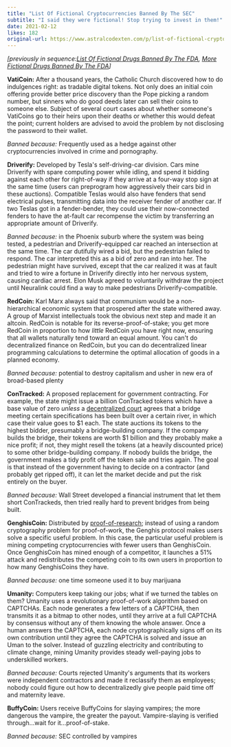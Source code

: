 ```yaml
---
title: "List Of Fictional Cryptocurrencies Banned By The SEC"
subtitle: "I said they were fictional! Stop trying to invest in them!"
date: 2021-02-12
likes: 182
original-url: https://www.astralcodexten.com/p/list-of-fictional-cryptocurrencies
---
```

_[previously in sequence:[List Of Fictional Drugs Banned By The FDA](https://slatestarcodex.com/2013/10/25/list-of-fictional-drugs-banned-by-the-fda/), [More Fictional Drugs Banned By The FDA](https://slatestarcodex.com/2013/12/02/more-fictional-drugs-banned-by-the-fda/)]_

 **VatiCoin:** After a thousand years, the Catholic Church discovered how to do indulgences right: as tradable digital tokens. Not only does an initial coin offering provide better price discovery than the Pope picking a random number, but sinners who do good deeds later can sell their coins to someone else. Subject of several court cases about whether someone's VatiCoins go to their heirs upon their deaths or whether this would defeat the point; current holders are advised to avoid the problem by not disclosing the password to their wallet.

 _Banned because:_ Frequently used as a hedge against other cryptocurrencies involved in crime and pornography.

 **Driverify:** Developed by Tesla's self-driving-car division. Cars mine Driverify with spare computing power while idling, and spend it bidding against each other for right-of-way if they arrive at a four-way stop sign at the same time (users can preprogram how aggressively their cars bid in these auctions). Compatible Teslas would also have fenders that send electrical pulses, transmitting data into the receiver fender of another car. If two Teslas got in a fender-bender, they could use their now-connected fenders to have the at-fault car recompense the victim by transferring an appropriate amount of Driverify. 

_Banned because:_ in the Phoenix suburb where the system was being tested, a pedestrian and Driverify-equipped car reached an intersection at the same time. The car dutifully wired a bid, but the pedestrian failed to respond. The car interpreted this as a bid of zero and ran into her. The pedestrian might have survived, except that the car realized it was at fault and tried to wire a fortune in Driverify directly into her nervous system, causing cardiac arrest. Elon Musk agreed to voluntarily withdraw the project until Neuralink could find a way to make pedestrians Driverify-compatible.

 **RedCoin:** Karl Marx always said that communism would be a non-hierarchical economic system that prospered after the state withered away. A group of Marxist intellectuals took the obvious next step and made it an altcoin. RedCoin is notable for its reverse-proof-of-stake; you get more RedCoin in proportion to how _little_ RedCoin you have right now, ensuring that all wallets naturally tend toward an equal amount. You can't do decentralized finance on RedCoin, but you can do decentralized linear programming calculations to determine the optimal allocation of goods in a planned economy. 

_Banned because:_ potential to destroy capitalism and usher in new era of broad-based plenty

 **ConTracked:** A proposed replacement for government contracting. For example, the state might issue a billion ConTracked tokens which have a base value of zero _unless_ a [decentralized court](https://kleros.io/) agrees that a bridge meeting certain specifications has been built over a certain river, in which case their value goes to $1 each. The state auctions its tokens to the highest bidder, presumably a bridge-building company. If the company builds the bridge, their tokens are worth $1 billion and they probably make a nice profit; if not, they might resell the tokens (at a heavily discounted price) to some other bridge-building company. If nobody builds the bridge, the government makes a tidy profit off the token sale and tries again. The goal is that instead of the government having to decide on a contractor (and probably get ripped off), it can let the market decide and put the risk entirely on the buyer. 

_Banned because:_ Wall Street developed a financial instrument that let them short ConTrackeds, then tried really hard to prevent bridges from being built.

 **GenghisCoin:** Distributed by [proof-of-research](https://unblock.net/glossary/por-proof-of-research/); instead of using a random cryptography problem for proof-of-work, the Genghis protocol makes users solve a specific useful problem. In this case, the particular useful problem is mining competing cryptocurrencies with fewer users than GenghisCoin. Once GenghisCoin has mined enough of a competitor, it launches a 51% attack and redistributes the competing coin to its own users in proportion to how many GenghisCoins they have.

 _Banned because:_ one time someone used it to buy marijuana

 **Umanity:** Computers keep taking our jobs; what if we turned the tables on them? Umanity uses a revolutionary proof-of-work algorithm based on CAPTCHAs. Each node generates a few letters of a CAPTCHA, then transmits it as a bitmap to other nodes, until they arrive at a full CAPTCHA by consensus without any of them knowing the whole answer. Once a human answers the CAPTCHA, each node cryptographically signs off on its own contribution until they agree the CAPTCHA is solved and issue an Uman to the solver. Instead of guzzling electricity and contributing to climate change, mining Umanity provides steady well-paying jobs to underskilled workers. 

_Banned because:_ Courts rejected Umanity's arguments that its workers were independent contractors and made it reclassify them as employees; nobody could figure out how to decentralizedly give people paid time off and maternity leave.

 **BuffyCoin:** Users receive BuffyCoins for slaying vampires; the more dangerous the vampire, the greater the payout. Vampire-slaying is verified through...wait for it...proof-of-stake.

 _Banned because:_ SEC controlled by vampires
